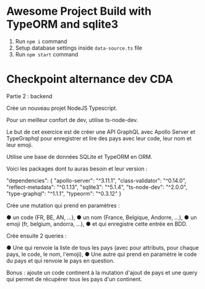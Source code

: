 # Awesome Project Build with TypeORM and sqlite3

1. Run `npm i` command
2. Setup database settings inside `data-source.ts` file
3. Run `npm start` command

# Checkpoint alternance dev CDA

Partie 2 : backend

Crée un nouveau projet NodeJS Typescript.

Pour un meilleur confort de dev, utilise ts-node-dev.

Le but de cet exercice est de créer une API GraphQL avec Apollo Server et TypeGraphql pour
enregistrer et lire des pays avec leur code, leur nom et leur emoji.

Utilise une base de données SQLite et TypeORM en ORM.

Voici les packages dont tu auras besoin et leur version :

"dependencies": {
"apollo-server": "^3.11.1",
"class-validator": "^0.14.0",
"reflect-metadata": "^0.1.13",
"sqlite3": "^5.1.4",
"ts-node-dev": "^2.0.0",
"type-graphql": "^1.1.1",
"typeorm": "^0.3.12"
}

Crée une mutation qui prend en paramètres :

● un code (FR, BE, AN, ...),
● un nom (France, Belgique, Andorre, ...),
● un emoji (fr, belgium, andorra, ...),
● et qui enregistre cette entrée en BDD.

Crée ensuite 2 queries :

● Une qui renvoie la liste de tous les pays (avec pour attributs, pour chaque pays, le code,
le nom, l'emoji),
● Une autre qui prend en paramètre le code du pays et qui renvoie le pays en question.

Bonus : ajoute un code continent à la mutation d'ajout de pays et une query qui permet de
récupérer tous les pays d'un continent.
